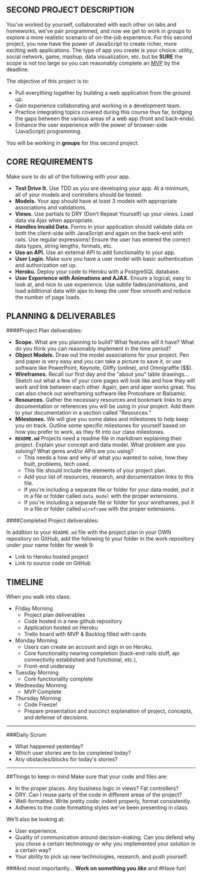 ## SECOND PROJECT DESCRIPTION

You've worked by yourself, collaborated with each other on labs and homeworks, we've pair programmed, and now we get to work in groups to explore a more realistic scenario of on-the-job experience.  For this second project, you now have the power of JavaScript to create richer, more exciting web applications.  The type of app you create is your choice: utility, social network, game, mashup, data visualization, etc. but be **SURE** the scope is not too large so you can reasonably complete an [MVP](http://en.wikipedia.org/wiki/Minimum_viable_product) by the deadline.

The objective of this project is to:

* Pull everything together by building a web application from the ground up.
* Gain experience collaborating and working in a development team.
* Practice integrating topics covered during this course thus far, bridging the gaps between the various areas of a web app (front and back-ends).
* Enhance the user experience with the power of browser-side (JavaScript) programming.

You will be working in **groups** for this second project.

## CORE REQUIREMENTS
Make sure to do all of the following with your app.

* **Test Drive It.** Use TDD as you are developing your app.  At a minimum, all of your models and controllers should be tested.
* **Models.** Your app should have at least 3 models with appropriate associations and validations.
* **Views.** Use partials to DRY (Don’t Repeat Yourself) up your views.  Load data via Ajax when appropriate.
* **Handles Invalid Data.** Forms in your application should validate data on both the client-side with JavaScript and again on the back-end with rails.  Use regular expressions!  Ensure the user has entered the correct data types, string lengths, formats, etc.
* **Use an API.** Use an external API to add functionality to your app.
* **User Login.** Make sure you have a user model with basic authentication and authorization set up.
* **Heroku.** Deploy your code to Heroku with a PostgreSQL database.
* **User Experience with Animations and AJAX.** Ensure a logical, easy to look at, and nice to use experience.  Use subtle fades/animations, and load additional data with ajax to keep the user flow smooth and reduce the number of page loads.


## PLANNING & DELIVERABLES

####Project Plan deliverables:

* **Scope.** What are you planning to build? What features will it have? What do you think you can reasonably implement in the time period?
* **Object Models.** Draw out the model associations for your project.  Pen and paper is very easy and you can take a picture to save it, or use software like PowerPoint, Keynote, Gliffy (online), and Omnigraffle ($$).
* **Wireframes.** Recall our first day and the "about you" table drawings…  Sketch out what a few of your core pages will look like and how they will work and link between each other. Again, pen and aper works great. You can also check out wireframing software like Protoshare or Balsamic.
* **Resources.** Gather the necessary resources and bookmark links to any documentation or references you will be using in your project.  Add them to your documentation in a section called "Resources."
* **Milestones.** We will give you some dates and milestones to help keep you on track. Outline some specific milestones for yourself based on how you prefer to work, as they fit into our class milestones.
* **`README.md`** Projects need a readme file in markdown explaining their project.  Explain your concept and data model.  What problem are you solving?  What gems and/or APIs are you using?
  * This needs a how and why of what you wanted to solve, how they built, problems, tech used.
  * This file should include the elements of your project plan.
  * Add your list of resources, research, and documentation links to this file.
  * If you're including a separate file or folder for your data model, put it in a file or folder called `data_model` with the proper extensions.
  * If you're including a separate file or folder for your wireframes, put it in a file or folder called `wireframe` with the proper extensions.

####Completed Project deliverables:

In addition to your `README.md` file with the project plan in your OWN repository on GitHub, add the following to your folder in the work repository under your name folder for week 9:

* Link to Heroku hosted project
* Link to source code on GitHub

## TIMELINE

When you walk into class:

* Friday Morning
  - Project plan deliverables
  - Code hosted in a new github repository
  - Application hosted on Heroku
  - Trello board with MVP & Backlog filled with cards
* Monday Morning
  - Users can create an account and sign in on Heroku.
  - Core functionality nearing completion (back-end rails stuff, api connectivity established and functional, etc.),
  - Front-end underway
* Tuesday Morning
  - Core functionality complete
* Wednesday Morning
  - MVP Complete
* Thursday Morning
  - Code Freeze!
  - Prepare presentation and succinct explanation of project, concepts, and defense of decisions.


---

###Daily Scrum

* What happened yesterday?
* Which user stories are to be completed today?
* Any obstacles/blocks for today's stories?

---


##Things to keep in mind
Make sure that your code and files are:

* In the proper places. Any business logic in views? Fat controllers?
* DRY.  Can I reuse parts of the code in different areas of the project?
* Well-formatted. Write pretty code: indent properly, format consistently.
* Adheres to the code formatting styles we've been presenting in class.

We’ll also be looking at:
* User experience.
* Quality of communication around decision-making. Can you defend why you chose a certain technology or why you implemented your solution in a certain way?
* Your ability to pick up new technologies, research, and push yourself.


###And most importantly...
**Work on something you** ***like*** and
#Have fun!
